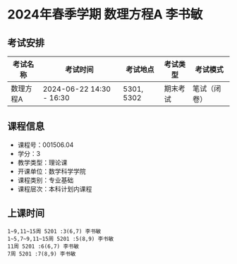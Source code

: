 # 2024年春季学期 数理方程A 李书敏




## 考试安排

| 考试名称 | 考试时间 | 考试地点 | 考试类型 | 考试模式 |
| -------- | -------- | -------- | -------- | -------- |
| 数理方程A | 2024-06-22 14:30 - 16:30 | 5301, 5302 | 期末考试 | 笔试（闭卷） |





## 课程信息

- 课程号：001506.04
- 学分：3
- 教学类型：理论课
- 开课单位：数学科学学院
- 课程类别：专业基础
- 课程层次：本科计划内课程

## 上课时间

```
1~9,11~15周 5201 :3(6,7) 李书敏
1~5,7~9,11~15周 5201 :5(8,9) 李书敏
11周 5201 :6(6,7) 李书敏
7周 5201 :7(8,9) 李书敏
```

